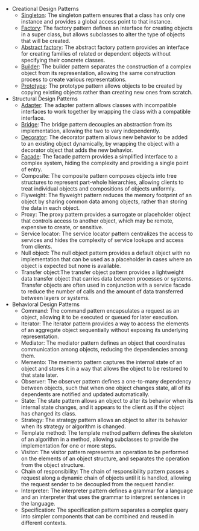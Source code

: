 - Creational Design Patterns
  - [Singleton](singleton.md): The singleton pattern ensures that a class has only one instance and provides a global access point to that instance.
  - [Factory](factory.md): The factory pattern defines an interface for creating objects in a super class, but allows subclasses to alter the type of objects that will be created.
  - [Abstract factory](abstract.factory.md): The abstract factory pattern provides an interface for creating families of related or dependent objects without specifying their concrete classes.
  - [Builder](builder.md): The builder pattern separates the construction of a complex object from its representation, allowing the same construction process to create various representations.
  - [Prototype](prototype.md): The prototype pattern allows objects to be created by copying existing objects rather than creating new ones from scratch.
- Structural Design Patterns
  - [Adapter](adapter.md): The adapter pattern allows classes with incompatible interfaces to work together by wrapping the class with a compatible interface.
  - [Bridge](bridge.md): The bridge pattern decouples an abstraction from its implementation, allowing the two to vary independently.
  - [Decorator](decorator.md): The decorator pattern allows new behavior to be added to an existing object dynamically, by wrapping the object with a decorator object that adds the new behavior.
  - [Facade](facade.md): The facade pattern provides a simplified interface to a complex system, hiding the complexity and providing a single point of entry.
  - Composite: The composite pattern composes objects into tree structures to represent part-whole hierarchies, allowing clients to treat individual objects and compositions of objects uniformly.
  - Flyweight: The flyweight pattern reduces the memory footprint of an object by sharing common data among objects, rather than storing the data in each object.
  - Proxy: The proxy pattern provides a surrogate or placeholder object that controls access to another object, which may be remote, expensive to create, or sensitive.
  - Service locator: The service locator pattern centralizes the access to services and hides the complexity of service lookups and access from clients.
  - Null object: The null object pattern provides a default object with no implementation that can be used as a placeholder in cases where an object is expected but none is available.
  - Transfer object:The transfer object pattern provides a lightweight data transfer object that carries data between processes or systems. Transfer objects are often used in conjunction with a service facade to reduce the number of calls and the amount of data transferred between layers or systems.
- Behavioral Design Patterns
  - Command: The command pattern encapsulates a request as an object, allowing it to be executed or queued for later execution.
  - Iterator: The iterator pattern provides a way to access the elements of an aggregate object sequentially without exposing its underlying representation.
  - Mediator: The mediator pattern defines an object that coordinates communication among objects, reducing the dependencies among them.
  - Memento: The memento pattern captures the internal state of an object and stores it in a way that allows the object to be restored to that state later.
  - Observer: The observer pattern defines a one-to-many dependency between objects, such that when one object changes state, all of its dependents are notified and updated automatically.
  - State: The state pattern allows an object to alter its behavior when its internal state changes, and it appears to the client as if the object has changed its class.
  - Strategy: The strategy pattern allows an object to alter its behavior when its strategy or algorithm is changed.
  - Template method: The template method pattern defines the skeleton of an algorithm in a method, allowing subclasses to provide the implementation for one or more steps.
  - Visitor: The visitor pattern represents an operation to be performed on the elements of an object structure, and separates the operation from the object structure.
  - Chain of responsibility: The chain of responsibility pattern passes a request along a dynamic chain of objects until it is handled, allowing the request sender to be decoupled from the request handler.
  - Interpreter: The interpreter pattern defines a grammar for a language and an interpreter that uses the grammar to interpret sentences in the language.
  - Specification: The specification pattern separates a complex query into simpler components that can be combined and reused in different contexts.
